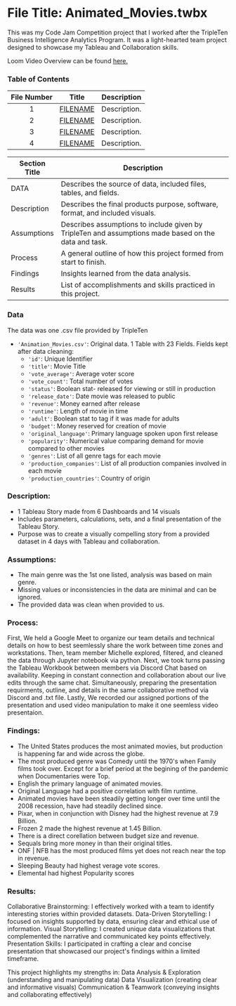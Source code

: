 # File Title: Animated_Movies.twbx

This was my Code Jam Competition project that I worked after the TripleTen Business Intelligence Analytics Program. It was a light-hearted team project designed to showcase my Tableau and Collaboration skills.

Loom Video Overview can be found <a href='HERE' target=_blank><u>here</u>.</a>

### Table of Contents
| File Number | Title | Description |
| :-----------: | ----------- |----------- |
| 1 | [FILENAME](LINK) | Description. |
| 2 | [FILENAME](LINK) | Description. |
| 3 | [FILENAME](LINK) | Description. |
| 4 | [FILENAME](LINK) | Description. |

| Section Title | Description |
| ----------- |----------- |
| DATA | Describes the source of data, included files, tables, and fields. |
| Description | Describes the final products purpose, software, format, and included visuals. |
| Assumptions | Describes assumptions to include given by TripleTen and assumptions made based on the data and task. |
| Process | A general outline of how this project formed from start to finish. |
| Findings | Insights learned from the data analysis. |
| Results | List of accomplishments and skills practiced in this project. |

### Data
The data was one .csv file provided by TripleTen
- `'Animation_Movies.csv'`: Original data. 1 Table with 23 Fields. Fields kept after data cleaning:
    - `'id'`: Unique Identifier
    - `'title'`: Movie Title
    - `'vote_average'`: Average voter score
    - `'vote_count'`: Total number of votes
    - `'status'`: Boolean stat- released for viewing or still in production
    - `'release_date'`: Date movie was released to public
    - `'revenue'`: Money earned after release
    - `'runtime'`: Length of movie in time
    - `'adult'`: Boolean stat to tag if it was made for adults
    - `'budget'`: Money reserved for creation of movie
    - `'original_language'`: Primary language spoken upon first release
    - `'popularity'`: Numerical value comparing demand for movie compared to other movies
    - `'genres'`: List of all genre tags for each movie
    - `'production_companies'`: List of all production companies involved in each movie
    - `'production_countries'`: Country of origin

### Description:
- 1 Tableau Story made from 6 Dashboards and 14 visuals
- Includes parameters, calculations, sets, and a final presentation of the Tableau Story.
- Purpose was to create a visually compelling story from a provided dataset in 4 days with Tableau and collaboration.

### Assumptions:
- The main genre was the 1st one listed, analysis was based on main genre.
- Missing values or inconsistencies in the data are minimal and can be ignored.
- The provided data was clean when provided to us.

### Process:
First, We held a Google Meet to organize our team details and technical details on how to best seemlessly share the work between time zones and workstations.
Then, team member Michelle explored, filtered, and cleaned the data through Jupyter notebook via python.
Next, we took turns passing the Tableau Workbook between members via Discord Chat based on availability. Keeping in constant connection and collaboration about our live edits through the same chat.
Simultaneously, preparing the presentation requirments, outline, and details in the same collaborative method via Discord and .txt file.
Lastly, We recorded our assigned portions of the presentation and used video manipulation to make it one seemless video presentaion.

### Findings:
- The United States produces the most animated movies, but production is happening far and wide across the globe.
- The most produced genre was Comedy until the 1970's when Family films took over. Except for a brief period at the begining of the pandemic when Documentaries were Top.
- English the primary language of animated movies.
- Original Language had a positive correlation with film runtime.
- Animated movies have been steadily getting longer over time until the 2008 recession, have had steadily declined since.
- Pixar, when in conjunction with Disney had the highest revenue at 7.9 Billion.
- Frozen 2 made the highest revenue at 1.45 Billion.
- There is a direct corellation between budget size and revenue.
- Sequals bring more money in than their original titles.
- ONF | NFB has the most produced films yet does not reach near the top in revenue.
- Sleeping Beauty had highest verage vote scores.
- Elemental had highest Popularity scores

### Results:
Collaborative Brainstorming: I effectively worked with a team to identify interesting stories within provided datasets.
Data-Driven Storytelling: I focused on insights supported by data, ensuring clear and ethical use of information.
Visual Storytelling: I created unique data visualizations that complemented the narrative and communicated key points effectively.
Presentation Skills: I participated in crafting a clear and concise presentation that showcased our project's findings within a limited timeframe.

This project highlights my strengths in:
Data Analysis & Exploration (understanding and manipulating data)
Data Visualization (creating clear and informative visuals)
Communication & Teamwork (conveying insights and collaborating effectively)

